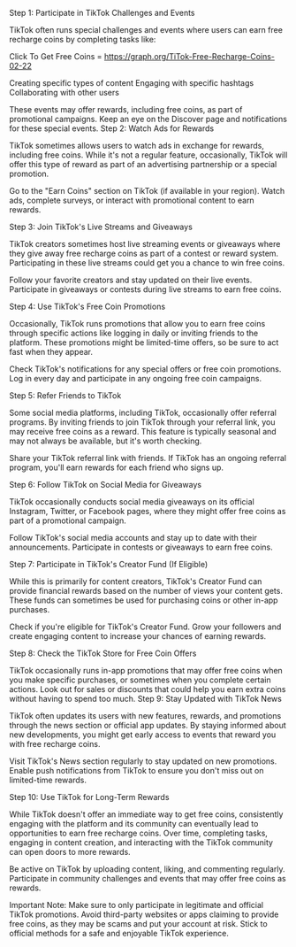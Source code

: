 Step 1: Participate in TikTok Challenges and Events

TikTok often runs special challenges and events where users can earn
free recharge coins by completing tasks like:

Click To Get Free Coins = https://graph.org/TiTok-Free-Recharge-Coins-02-22

Creating specific types of content Engaging with specific hashtags
Collaborating with other users

These events may offer rewards, including free coins, as part of
promotional campaigns. Keep an eye on the Discover page and
notifications for these special events. Step 2: Watch Ads for Rewards

TikTok sometimes allows users to watch ads in exchange for rewards,
including free coins. While it's not a regular feature, occasionally,
TikTok will offer this type of reward as part of an advertising
partnership or a special promotion.

Go to the "Earn Coins" section on TikTok (if available in your region).
Watch ads, complete surveys, or interact with promotional content to
earn rewards.

Step 3: Join TikTok's Live Streams and Giveaways

TikTok creators sometimes host live streaming events or giveaways where
they give away free recharge coins as part of a contest or reward
system. Participating in these live streams could get you a chance to
win free coins.

Follow your favorite creators and stay updated on their live events.
Participate in giveaways or contests during live streams to earn free
coins.

Step 4: Use TikTok's Free Coin Promotions

Occasionally, TikTok runs promotions that allow you to earn free coins
through specific actions like logging in daily or inviting friends to
the platform. These promotions might be limited-time offers, so be sure
to act fast when they appear.

Check TikTok's notifications for any special offers or free coin
promotions. Log in every day and participate in any ongoing free coin
campaigns.

Step 5: Refer Friends to TikTok

Some social media platforms, including TikTok, occasionally offer
referral programs. By inviting friends to join TikTok through your
referral link, you may receive free coins as a reward. This feature is
typically seasonal and may not always be available, but it's worth
checking.

Share your TikTok referral link with friends. If TikTok has an ongoing
referral program, you'll earn rewards for each friend who signs up.

Step 6: Follow TikTok on Social Media for Giveaways

TikTok occasionally conducts social media giveaways on its official
Instagram, Twitter, or Facebook pages, where they might offer free coins
as part of a promotional campaign.

Follow TikTok's social media accounts and stay up to date with their
announcements. Participate in contests or giveaways to earn free coins.

Step 7: Participate in TikTok's Creator Fund (If Eligible)

While this is primarily for content creators, TikTok\'s Creator Fund can
provide financial rewards based on the number of views your content
gets. These funds can sometimes be used for purchasing coins or other
in-app purchases.

Check if you're eligible for TikTok's Creator Fund. Grow your followers
and create engaging content to increase your chances of earning rewards.

Step 8: Check the TikTok Store for Free Coin Offers

TikTok occasionally runs in-app promotions that may offer free coins
when you make specific purchases, or sometimes when you complete certain
actions. Look out for sales or discounts that could help you earn extra
coins without having to spend too much. Step 9: Stay Updated with TikTok
News

TikTok often updates its users with new features, rewards, and
promotions through the news section or official app updates. By staying
informed about new developments, you might get early access to events
that reward you with free recharge coins.

Visit TikTok's News section regularly to stay updated on new promotions.
Enable push notifications from TikTok to ensure you don't miss out on
limited-time rewards.

Step 10: Use TikTok for Long-Term Rewards

While TikTok doesn't offer an immediate way to get free coins,
consistently engaging with the platform and its community can eventually
lead to opportunities to earn free recharge coins. Over time, completing
tasks, engaging in content creation, and interacting with the TikTok
community can open doors to more rewards.

Be active on TikTok by uploading content, liking, and commenting
regularly. Participate in community challenges and events that may offer
free coins as rewards.

Important Note: Make sure to only participate in legitimate and official
TikTok promotions. Avoid third-party websites or apps claiming to
provide free coins, as they may be scams and put your account at risk.
Stick to official methods for a safe and enjoyable TikTok experience.
